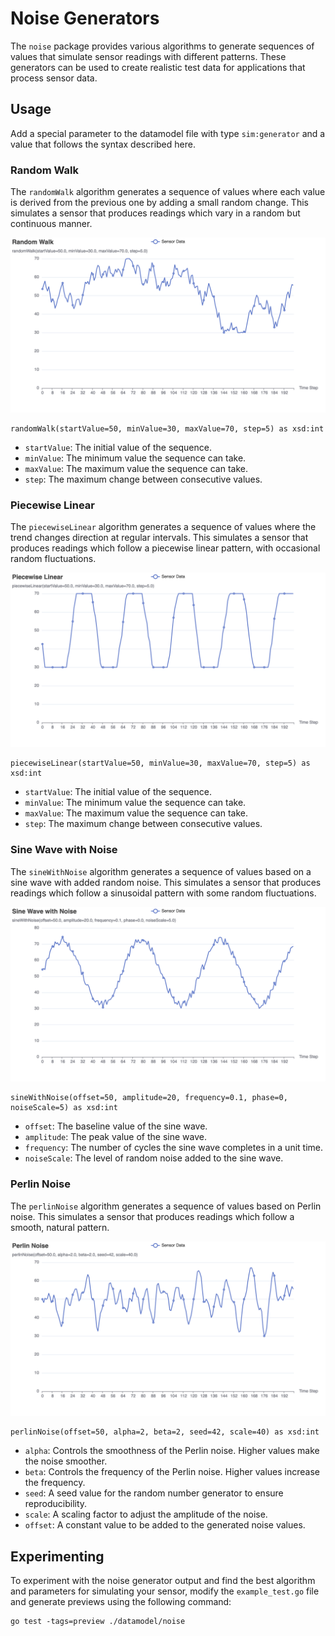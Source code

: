 # Noise Generators

The `noise` package provides various algorithms to generate sequences of values 
that simulate sensor readings with different patterns. These generators can be 
used to create realistic test data for applications that process sensor data.

## Usage

Add a special parameter to the datamodel file with type `sim:generator` and a
value that follows the syntax described here.

### Random Walk

The `randomWalk` algorithm generates a sequence of values where each value is 
derived from the previous one by adding a small random change. This simulates a 
sensor that produces readings which vary in a random but continuous manner.

![Random Walk](images/random_walk.png)

```
randomWalk(startValue=50, minValue=30, maxValue=70, step=5) as xsd:int
```

- `startValue`: The initial value of the sequence.
- `minValue`: The minimum value the sequence can take.
- `maxValue`: The maximum value the sequence can take.
- `step`: The maximum change between consecutive values.

### Piecewise Linear

The `piecewiseLinear` algorithm generates a sequence of values where the trend 
changes direction at regular intervals. This simulates a sensor that produces 
readings which follow a piecewise linear pattern, with occasional random 
fluctuations.

![Piecewise Linear](images/piecewise_linear.png)

```
piecewiseLinear(startValue=50, minValue=30, maxValue=70, step=5) as xsd:int
```

- `startValue`: The initial value of the sequence.
- `minValue`: The minimum value the sequence can take.
- `maxValue`: The maximum value the sequence can take.
- `step`: The maximum change between consecutive values.

### Sine Wave with Noise

The `sineWithNoise` algorithm generates a sequence of values based on a sine 
wave with added random noise. This simulates a sensor that produces readings 
which follow a sinusoidal pattern with some random fluctuations.

![Sine Wave with Noise](images/sine_wave_with_noise.png)

```
sineWithNoise(offset=50, amplitude=20, frequency=0.1, phase=0, noiseScale=5) as xsd:int
```

- `offset`: The baseline value of the sine wave.
- `amplitude`: The peak value of the sine wave.
- `frequency`: The number of cycles the sine wave completes in a unit time.
- `noiseScale`: The level of random noise added to the sine wave.

### Perlin Noise

The `perlinNoise` algorithm generates a sequence of values based on Perlin 
noise. This simulates a sensor that produces readings which follow a smooth, 
natural pattern.

![Perlin Noise](images/perlin_noise.png)

```
perlinNoise(offset=50, alpha=2, beta=2, seed=42, scale=40) as xsd:int
```

- `alpha`: Controls the smoothness of the Perlin noise. Higher values make the 
  noise smoother.
- `beta`: Controls the frequency of the Perlin noise. Higher values increase the
  frequency.
- `seed`: A seed value for the random number generator to ensure 
  reproducibility.
- `scale`: A scaling factor to adjust the amplitude of the noise.
- `offset`: A constant value to be added to the generated noise values.

## Experimenting

To experiment with the noise generator output and find the best algorithm and 
parameters for simulating your sensor, modify the `example_test.go` file and 
generate previews using the following command:

```
go test -tags=preview ./datamodel/noise
```